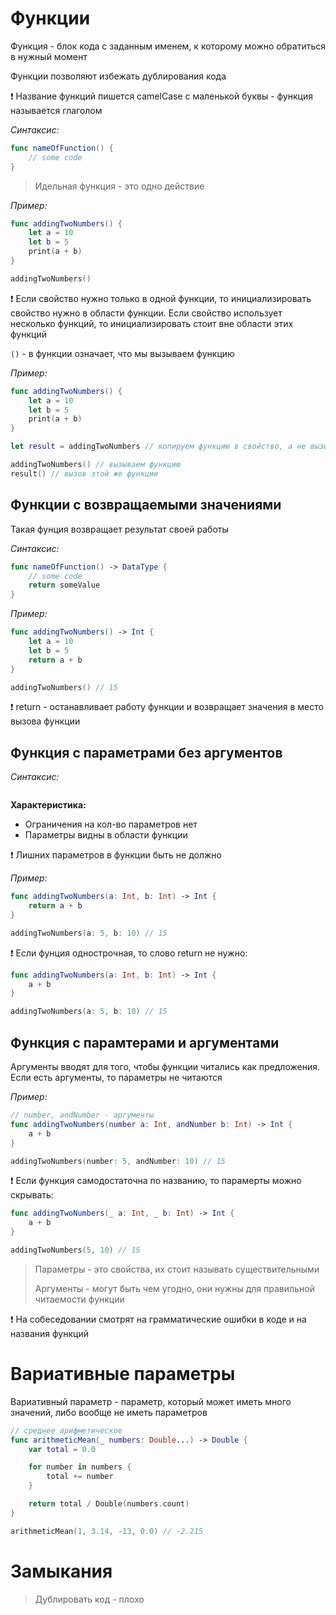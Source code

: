 # Функции

Функция - блок кода с заданным именем, к которому можно обратиться в нужный момент

Функции позволяют избежать дублирования кода 

❗️ Название функций пишется camelCase с маленькой буквы - функция называется глаголом 

*Синтаксис:*
```swift
func nameOfFunction() {
	// some code
}
```

>Идельная функция - это одно действие

*Пример:*
```swift
func addingTwoNumbers() {
	let a = 10
	let b = 5
	print(a + b)
}

addingTwoNumbers()
```

❗️ Если свойство нужно только в одной функции, то инициализировать свойство нужно в области функции. Если свойство использует несколько функций, то инициализировать стоит вне области этих функций

`()` - в функции означает, что мы вызываем функцию

*Пример:*
```swift
func addingTwoNumbers() {
	let a = 10
	let b = 5
	print(a + b)
}

let result = addingTwoNumbers // копируем функцию в свойство, а не вызываем её!

addingTwoNumbers() // вызываем функцию
result() // вызов этой же функции
```

## Функции с возвращаемыми значениями
Такая фунция возвращает результат своей работы

*Синтаксис:*
```swift
func nameOfFunction() -> DataType {
	// some code
    return someValue
}
```



*Пример:*
```swift
func addingTwoNumbers() -> Int {
	let a = 10
	let b = 5
	return a + b
}

addingTwoNumbers() // 15
```

❗️ return - останавливает работу функции и возвращает значения в место вызова функции

## Функция с параметрами без аргументов

*Синтаксис:*
```

```

**Характеристика:**
- Ограничения на кол-во параметров нет 
- Параметры видны в области функции

❗️ Лишних параметров в функции быть не должно

*Пример:*
```swift
func addingTwoNumbers(a: Int, b: Int) -> Int {
	return a + b
}

addingTwoNumbers(a: 5, b: 10) // 15
```

❗️ Если фунция однострочная, то слово return не нужно:
```swift
func addingTwoNumbers(a: Int, b: Int) -> Int {
	a + b
}

addingTwoNumbers(a: 5, b: 10) // 15
```

## Функция с парамтерами и аргументами

Аргументы вводят для того, чтобы функции читались как предложения. Если есть аргументы, то параметры не читаются

*Пример:*
```swift
// number, andNumber - аргументы
func addingTwoNumbers(number a: Int, andNumber b: Int) -> Int {
	a + b
}

addingTwoNumbers(number: 5, andNumber: 10) // 15
```

❗️ Если функция самодостаточна по названию, то парамерты можно скрывать:
```swift
func addingTwoNumbers(_ a: Int, _ b: Int) -> Int {
	a + b
}

addingTwoNumbers(5, 10) // 15
```

> Параметры - это свойства, их стоит называть существительными
> 
> Аргументы - могут быть чем угодно, они нужны для правильной читаемости функции

❗️ На собеседовании смотрят на грамматические ошибки в коде и на названия функций

# Вариативные параметры

Вариативный параметр - параметр, который может иметь много значений, либо вообще не иметь параметров

```swift
// среднее арифметическое
func arithmeticMean(_ numbers: Double...) -> Double {
	var total = 0.0

	for number in numbers {
		total += number
	}

	return total / Double(numbers.count)
}

arithmeticMean(1, 3.14, -13, 0.0) // -2.215
```

# Замыкания 
> Дублировать код - плохо


